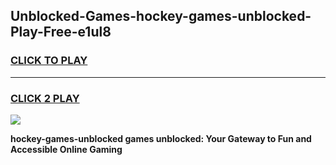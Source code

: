
## Unblocked-Games-hockey-games-unblocked-Play-Free-e1ul8
<h3>
<a href="https://premium76.site?title=hockey-games-unblocked&ref=21A">CLICK TO PLAY</a></h3>
<hr>

<h3>
<a href="https://premium76.site?title=hockey-games-unblocked&ref=21A">CLICK 2 PLAY</a>
  
</h3>

<a href="https://premium76.site?title=hockey-games-unblocked&ref=21A"><img src="https://clearcache.store/games.png"></a>


**hockey-games-unblocked games unblocked: Your Gateway to Fun and Accessible Online Gaming**
